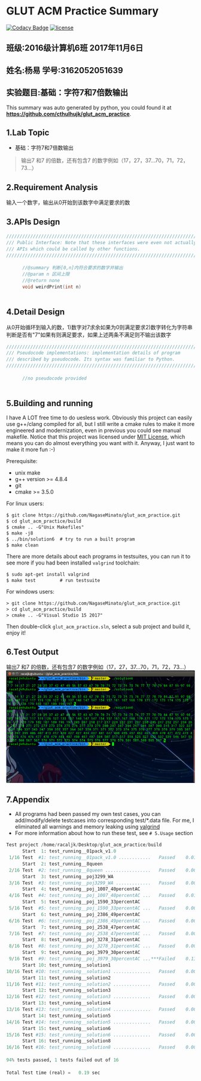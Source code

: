 # GLUT ACM Practice Summary

[![Codacy Badge](https://api.codacy.com/project/badge/Grade/a76e7d49a43e48678493996cc27ac964)](https://www.codacy.com/app/yangyijk/glut_acm_practice?utm_source=github.com&utm_medium=referral&utm_content=cthulhujk/glut_acm_practice&utm_campaign=badger)
[![license](https://img.shields.io/github/license/mashape/apistatus.svg)]()
## 班级:2016级计算机6班 2017年11月6日
## 姓名:杨易 学号:3162052051639
## 实验题目:基础：字符7和7倍数输出

This summary was auto generated by python, you could found it at **https://github.com/cthulhujk/glut_acm_practice**.

## 1.Lab Topic
+ 基础：字符7和7倍数输出
> 输出7 和7 的倍数，还有包含7 的数字例如（17，27，37...70，71，72，73...）

## 2.Requirement Analysis
输入一个数字，输出从0开始到该数字中满足要求的数

## 3.APIs Design
```cpp
///////////////////////////////////////////////////////////////////////
/// Public Interface: Note that these interfaces were even not actually
/// APIs which could be called by other functions.
///////////////////////////////////////////////////////////////////////

      //@summary 判断[0,n]内符合要求的数字并输出
      //@param n 区间上限
      //@return none
      void weirdPrint(int n)
    
```
## 4.Detail Design
从0开始循环到输入的数，1)数字对7求余如果为0则满足要求2)数字转化为字符串判断是否有"7"如果有则满足要求，如果上述两条不满足则不输出该数字
```cpp
///////////////////////////////////////////////////////////////////////
/// Pseudocode implementations: implementation details of program
/// described by pseudocode. Its syntax was familiar to Python.
///////////////////////////////////////////////////////////////////////

      //no pseudocode provided
    
```

## 5.Building and running
I have A LOT free time to do uesless work. Obviously this project can easily use g++/clang compiled for all, but I still write a cmake rules to make it more engineered and modernization, even in previous you could see manual makefile. Notice that this project was licensed under [MIT License](LICENSE), which means you can do almost everything you want with it. Anyway, I just want to make it more fun :-)

Prerequisite:
+ unix make
+ g++ version >= 4.8.4
+ git
+ cmake >= 3.5.0

For linux users:
```shell
$ git clone https://github.com/NagaseMinato/glut_acm_practice.git
$ cd glut_acm_practice/build
$ cmake .. -G"Unix Makefiles"
$ make -j8
$ ../bin/solution6  # try to run a built program
$ make clean
```
There are more details about each programs in testsuites, you can run it to see more if you had been installed `valgrind` toolchain:
```shell
$ sudo apt-get install valgrind
$ make test         # run testsuite
```
For windows users:
```
> git clone https://github.com/NagaseMinato/glut_acm_practice.git
> cd glut_acm_practice/build
> cmake .. -G"Visual Studio 15 2017"
```
Then double-click `glut_acm_practice.sln`, select a sub project and build it, enjoy it!

## 6.Test Output
输出7 和7 的倍数，还有包含7 的数字例如（17，27，37...70，71，72，73...）
![](solution6.png)

## 7.Appendix
+ All programs had been passed my own test cases, you can add/modify/delete testcases into corresponding test/*.data file. For me, I eliminated all warnings and memory leaking using [valgrind](http://valgrind.org/)
+ For more information about how to run these test, see `# 5.Usage` section
```python
Test project /home/racaljk/Desktop/glut_acm_practice/build
      Start  1: test_running__01pack_v1.0
 1/16 Test  #1: test_running__01pack_v1.0 ............   Passed    0.01 sec
      Start  2: test_running__8queen
 2/16 Test  #2: test_running__8queen .................   Passed    0.00 sec
      Start  3: test_running__poj3299_WA
 3/16 Test  #3: test_running__poj3299_WA .............   Passed    0.00 sec
      Start  4: test_running__poj_1007_40percentAC
 4/16 Test  #4: test_running__poj_1007_40percentAC ...   Passed    0.01 sec
      Start  5: test_running__poj_1590_33percentAC
 5/16 Test  #5: test_running__poj_1590_33percentAC ...   Passed    0.00 sec
      Start  6: test_running__poj_2386_49percentAC
 6/16 Test  #6: test_running__poj_2386_49percentAC ...   Passed    0.00 sec
      Start  7: test_running__poj_2538_47percentAC
 7/16 Test  #7: test_running__poj_2538_47percentAC ...   Passed    0.00 sec
      Start  8: test_running__poj_3278_31percentAC
 8/16 Test  #8: test_running__poj_3278_31percentAC ...   Passed    0.00 sec
      Start  9: test_running__poj_3979_30percentAC
 9/16 Test  #9: test_running__poj_3979_30percentAC ...***Failed    0.13 sec
      Start 10: test_running__solution1
10/16 Test #10: test_running__solution1 ..............   Passed    0.00 sec
      Start 11: test_running__solution2
11/16 Test #11: test_running__solution2 ..............   Passed    0.00 sec
      Start 12: test_running__solution3
12/16 Test #12: test_running__solution3 ..............   Passed    0.00 sec
      Start 13: test_running__solution4
13/16 Test #13: test_running__solution4 ..............   Passed    0.00 sec
      Start 14: test_running__solution5
14/16 Test #14: test_running__solution5 ..............   Passed    0.00 sec
      Start 15: test_running__solution6
15/16 Test #15: test_running__solution6 ..............   Passed    0.00 sec
      Start 16: test_running__solution8
16/16 Test #16: test_running__solution8 ..............   Passed    0.00 sec

94% tests passed, 1 tests failed out of 16

Total Test time (real) =   0.19 sec
```

